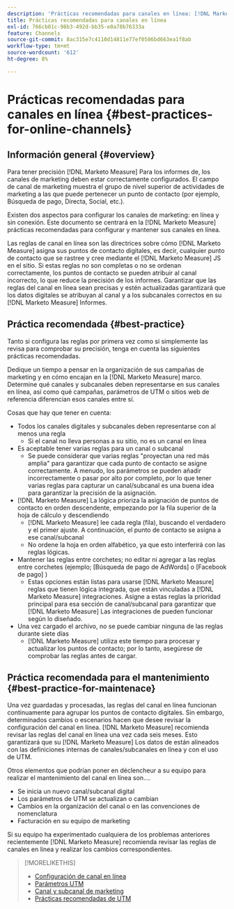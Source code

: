 ```yaml
---
description: 'Prácticas recomendadas para canales en línea: [!DNL Marketo Measure] - Documentación del producto'
title: Prácticas recomendadas para canales en línea
exl-id: 766cb01c-98b3-492d-bb35-e0a78b76333a
feature: Channels
source-git-commit: 8ac315e7c4110d14811e77ef0586bd663ea1f8ab
workflow-type: tm+mt
source-wordcount: '612'
ht-degree: 8%

---
```


# Prácticas recomendadas para canales en línea {#best-practices-for-online-channels}

## Información general {#overview}

Para tener precisión [!DNL Marketo Measure] Para los informes de, los canales de marketing deben estar correctamente configurados. El campo de canal de marketing muestra el grupo de nivel superior de actividades de marketing a las que puede pertenecer un punto de contacto (por ejemplo, Búsqueda de pago, Directa, Social, etc.).

Existen dos aspectos para configurar los canales de marketing: en línea y sin conexión. Este documento se centrará en la [!DNL Marketo Measure] prácticas recomendadas para configurar y mantener sus canales en línea.

Las reglas de canal en línea son las directrices sobre cómo [!DNL Marketo Measure] asigna sus puntos de contacto digitales, es decir, cualquier punto de contacto que se rastree y cree mediante el [!DNL Marketo Measure] JS en el sitio. Si estas reglas no son completas o no se ordenan correctamente, los puntos de contacto se pueden atribuir al canal incorrecto, lo que reduce la precisión de los informes. Garantizar que las reglas del canal en línea sean precisas y estén actualizadas garantizará que los datos digitales se atribuyan al canal y a los subcanales correctos en su [!DNL Marketo Measure] Informes.

## Práctica recomendada {#best-practice}

Tanto si configura las reglas por primera vez como si simplemente las revisa para comprobar su precisión, tenga en cuenta las siguientes prácticas recomendadas.

Dedique un tiempo a pensar en la organización de sus campañas de marketing y en cómo encajan en la [!DNL Marketo Measure] marco. Determine qué canales y subcanales deben representarse en sus canales en línea, así como qué campañas, parámetros de UTM o sitios web de referencia diferencian esos canales entre sí.

Cosas que hay que tener en cuenta:

* Todos los canales digitales y subcanales deben representarse con al menos una regla
   * Si el canal no lleva personas a su sitio, no es un canal en línea
* Es aceptable tener varias reglas para un canal o subcanal
   * Se puede considerar que varias reglas &quot;proyectan una red más amplia&quot; para garantizar que cada punto de contacto se asigne correctamente. A menudo, los parámetros se pueden añadir incorrectamente o pasar por alto por completo, por lo que tener varias reglas para capturar un canal/subcanal es una buena idea para garantizar la precisión de la asignación.
* [!DNL Marketo Measure] La lógica prioriza la asignación de puntos de contacto en orden descendente, empezando por la fila superior de la hoja de cálculo y descendiendo
   * [!DNL Marketo Measure] lee cada regla (fila), buscando el verdadero y el primer ajuste. A continuación, el punto de contacto se asigna a ese canal/subcanal
   * No ordene la hoja en orden alfabético, ya que esto interferirá con las reglas lógicas.
* Mantener las reglas entre corchetes; no editar ni agregar a las reglas entre corchetes (ejemplo; [Búsqueda de pago de AdWords] o [Facebook de pago] )
   * Estas opciones están listas para usarse [!DNL Marketo Measure] reglas que tienen lógica integrada, que están vinculadas a [!DNL Marketo Measure] integraciones. Asigne a estas reglas la prioridad principal para esa sección de canal/subcanal para garantizar que [!DNL Marketo Measure] Las integraciones de pueden funcionar según lo diseñado.
* Una vez cargado el archivo, no se puede cambiar ninguna de las reglas durante siete días
   * [!DNL Marketo Measure] utiliza este tiempo para procesar y actualizar los puntos de contacto; por lo tanto, asegúrese de comprobar las reglas antes de cargar.

## Práctica recomendada para el mantenimiento {#best-practice-for-maintenace}

Una vez guardadas y procesadas, las reglas del canal en línea funcionan continuamente para agrupar los puntos de contacto digitales. Sin embargo, determinados cambios o escenarios hacen que desee revisar la configuración del canal en línea. [!DNL Marketo Measure] recomienda revisar las reglas del canal en línea una vez cada seis meses. Esto garantizará que su [!DNL Marketo Measure] Los datos de están alineados con las definiciones internas de canales/subcanales en línea y con el uso de UTM.

Otros elementos que podrían poner en déclencheur a su equipo para realizar el mantenimiento del canal en línea son....

* Se inicia un nuevo canal/subcanal digital
* Los parámetros de UTM se actualizan o cambian
* Cambios en la organización del canal o en las convenciones de nomenclatura
* Facturación en su equipo de marketing

Si su equipo ha experimentado cualquiera de los problemas anteriores recientemente [!DNL Marketo Measure] recomienda revisar las reglas de canales en línea y realizar los cambios correspondientes.

>[!MORELIKETHIS]
>
>* [Configuración de canal en línea](/help/channel-tracking-and-setup/online-channels/online-custom-channel-setup.md)
>* [Parámetros UTM](/help/channel-tracking-and-setup/online-channels/utm-parameters.md)
>* [Canal y subcanal de marketing](/help/channel-tracking-and-setup/online-channels/marketing-channels-and-subchannels.md)
>* [Prácticas recomendadas de UTM](/help/channel-tracking-and-setup/online-channels/best-practices-for-setting-up-utm-parameters.md)
